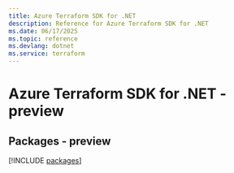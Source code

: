 ```yaml
---
title: Azure Terraform SDK for .NET
description: Reference for Azure Terraform SDK for .NET
ms.date: 06/17/2025
ms.topic: reference
ms.devlang: dotnet
ms.service: terraform
---
```

# Azure Terraform SDK for .NET - preview
## Packages - preview
[!INCLUDE [packages](terraform-index.md)]